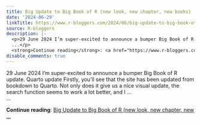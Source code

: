```yaml
---
title: Big Update to Big Book of R (new look, new chapter, new books)
date: '2024-06-29'
linkTitle: https://www.r-bloggers.com/2024/06/big-update-to-big-book-of-r-new-look-new-chapter-new-books/
source: R-bloggers
description: |-
  <p>29 June 2024 I’m super-excited to announce a bumper Big Book of R update. Quarto update Firstly, you’ll see that the site has been updated from bookdown to Quarto. Not only does it give us a nice visual update, the search function seems to work a lot better, and I …<br />
  ...</p>
  <strong>Continue reading</strong>: <a href="https://www.r-bloggers.com/2024/06/big-update-to-big-book-of-r-new-look-new-chapter-new-books/">Big Update to Big Book of R (new look, new chapter, new ...
disable_comments: true
---
```

<p>29 June 2024 I’m super-excited to announce a bumper Big Book of R update. Quarto update Firstly, you’ll see that the site has been updated from bookdown to Quarto. Not only does it give us a nice visual update, the search function seems to work a lot better, and I …<br />
...</p>
<strong>Continue reading</strong>: <a href="https://www.r-bloggers.com/2024/06/big-update-to-big-book-of-r-new-look-new-chapter-new-books/">Big Update to Big Book of R (new look, new chapter, new ...